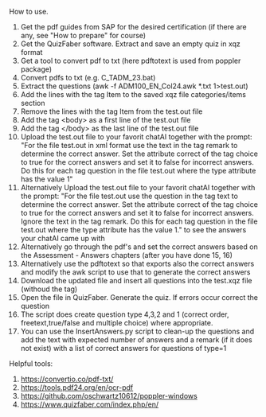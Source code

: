 How to use.

1) Get the pdf guides from SAP for the desired certification (if there are any, see "How to prepare" for course)
2) Get the QuizFaber software. Extract and save an empty quiz in xqz format
3) Get a tool to convert pdf to txt (here pdftotext is used from poppler package)
5) Convert pdfs to txt (e.g. C_TADM_23.bat)
6) Extract the questions (awk -f ADM100_EN_Col24.awk *.txt  1>test.out)
7) Add the lines with the tag Item to the saved xqz file categories/items section
8) Remove the lines with the tag Item from the test.out file
9) Add the tag &lt;body> as a first line of the test.out file
10) Add the tag &lt;/body> as the last line of the test.out file
11) Upload the test.out file to your favorit chatAI together with the prompt: "For the file test.out in xml format use the text in the tag remark to determine the correct answer. Set the attribute correct of the tag choice to true for the correct answers and set it to false for incorrect answers. Do this for each tag question in the file test.out where the type attribute has the value 1"
12) Alternatively Upload the test.out file to your favorit chatAI together with the prompt: "For the file test.out use the question in the tag text to determine the correct answer. Set the attribute correct of the tag choice to true for the correct answers and set it to false for incorrect answers. Ignore the text in the tag remark. Do this for each tag question in the file test.out where the type attribute has the value 1." to see the answers your chatAI came up with
13) Alternatively go through the pdf's and set the correct answers based on the Assessment - Answers chapters (after you have done 15, 16)
14) Alternatively use the pdftotext so that exports also the correct answers and modify the awk script to use that to generate the correct answers
15) Download the updated file and insert all questions into the test.xqz file (withoud the <body> tag)
16) Open the file in QuizFaber. Generate the quiz. If errors occur correct the question
17) The script does create question type 4,3,2 and 1 (correct order, freetext,true/false and multiple choice) where appropriate.
18) You can use the InsertAnswers.py script to clean-up the questions and add the text with expected number of answers and a remark (if it does not exist) with a list of correct answers for questions of type=1

Helpful tools:
1) https://convertio.co/pdf-txt/
2) https://tools.pdf24.org/en/ocr-pdf
3) https://github.com/oschwartz10612/poppler-windows
4) https://www.quizfaber.com/index.php/en/
